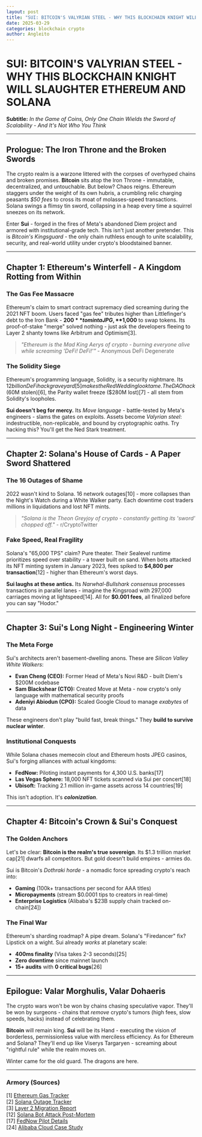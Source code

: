 ```yaml
---
layout: post
title: "SUI: BITCOIN'S VALYRIAN STEEL - WHY THIS BLOCKCHAIN KNIGHT WILL SLAUGHTER ETHEREUM AND SOLANA"
date: 2025-03-29
categories: blockchain crypto
author: Angleito
---
```


# SUI: BITCOIN'S VALYRIAN STEEL - WHY THIS BLOCKCHAIN KNIGHT WILL SLAUGHTER ETHEREUM AND SOLANA  

**Subtitle:** *In the Game of Coins, Only One Chain Wields the Sword of Scalability - And It's Not Who You Think*  

---

## Prologue: The Iron Throne and the Broken Swords  
The crypto realm is a warzone littered with the corpses of overhyped chains and broken promises. **Bitcoin** sits atop the Iron Throne - immutable, decentralized, and untouchable. But below? Chaos reigns. Ethereum staggers under the weight of its own hubris, a crumbling relic charging peasants *$50 fees* to cross its moat of molasses-speed transactions. Solana swings a flimsy tin sword, collapsing in a heap every time a squirrel sneezes on its network.  

Enter **Sui** - forged in the fires of Meta's abandoned Diem project and armored with institutional-grade tech. This isn't just another pretender. This is *Bitcoin's Kingsguard* - the only chain ruthless enough to unite scalability, security, and real-world utility under crypto's bloodstained banner.  

---

## Chapter 1: Ethereum's Winterfell - A Kingdom Rotting from Within  
### The Gas Fee Massacre  
Ethereum's claim to smart contract supremacy died screaming during the 2021 NFT boom. Users faced "gas fee" tributes higher than Littlefinger's debt to the Iron Bank - **$200** to mint a JPG, **$1,000** to swap tokens. Its proof-of-stake "merge" solved nothing - just ask the developers fleeing to Layer 2 shanty towns like Arbitrum and Optimism[3].  

> *"Ethereum is the Mad King Aerys of crypto - burning everyone alive while screaming 'DeFi! DeFi!'"* - Anonymous DeFi Degenerate  

### The Solidity Siege  
Ethereum's programming language, Solidity, is a security nightmare. Its $12 billion DeFi hack graveyard[5] makes the Red Wedding look tame. The DAO hack ($60M stolen)[6], the Parity wallet freeze ($280M lost)[7] - all stem from Solidity's loopholes.  

**Sui doesn't beg for mercy.** Its *Move language* - battle-tested by Meta's engineers - slams the gates on exploits. Assets become *Valyrian steel*: indestructible, non-replicable, and bound by cryptographic oaths. Try hacking this? You'll get the Ned Stark treatment.  

---

## Chapter 2: Solana's House of Cards - A Paper Sword Shattered  
### The 16 Outages of Shame  
2022 wasn't kind to Solana. 16 network outages[10] - more collapses than the Night's Watch during a White Walker party. Each downtime cost traders millions in liquidations and lost NFT mints.  

> *"Solana is the Theon Greyjoy of crypto - constantly getting its 'sword' chopped off."* - r/CryptoTwitter  

### Fake Speed, Real Fragility  
Solana's "65,000 TPS" claim? Pure theater. Their Sealevel runtime prioritizes speed over stability - a tower built on sand. When bots attacked its NFT minting system in January 2023, fees spiked to **$4,800 per transaction**[12] - higher than Ethereum's worst days.  

**Sui laughs at these antics.** Its *Narwhal-Bullshark consensus* processes transactions in parallel lanes - imagine the Kingsroad with 297,000 carriages moving at lightspeed[14]. All for **$0.001 fees**, all finalized before you can say "Hodor."  

---

## Chapter 3: Sui's Long Night - Engineering Winter  
### The Meta Forge  
Sui's architects aren't basement-dwelling anons. These are *Silicon Valley White Walkers*:  

- **Evan Cheng (CEO):** Former Head of Meta's Novi R&D - built Diem's $200M codebase  
- **Sam Blackshear (CTO):** Created Move at Meta - now crypto's only language with mathematical security proofs  
- **Adeniyi Abiodun (CPO):** Scaled Google Cloud to manage *exabytes* of data  

These engineers don't play "build fast, break things." They **build to survive nuclear winter**.  

### Institutional Conquests  
While Solana chases memecoin clout and Ethereum hosts JPEG casinos, Sui's forging alliances with actual kingdoms:  

- **FedNow:** Piloting instant payments for 4,300 U.S. banks[17]  
- **Las Vegas Sphere:** 18,000 NFT tickets scanned via Sui per concert[18]  
- **Ubisoft:** Tracking 2.1 million in-game assets across 14 countries[19]  

This isn't adoption. It's ***colonization***.  

---

## Chapter 4: Bitcoin's Crown & Sui's Conquest  
### The Golden Anchors  
Let's be clear: **Bitcoin is the realm's true sovereign**. Its $1.3 trillion market cap[21] dwarfs all competitors. But gold doesn't build empires - armies do.  

Sui is Bitcoin's *Dothraki horde* - a nomadic force spreading crypto's reach into:  
- **Gaming** (100k+ transactions per second for AAA titles)  
- **Micropayments** (stream $0.0001 tips to creators in real-time)  
- **Enterprise Logistics** (Alibaba's $23B supply chain tracked on-chain[24])  

### The Final War  
Ethereum's sharding roadmap? A pipe dream. Solana's "Firedancer" fix? Lipstick on a wight. Sui already *works* at planetary scale:  

- **400ms finality** (Visa takes 2-3 seconds)[25]  
- **Zero downtime** since mainnet launch  
- **15+ audits** with **0 critical bugs**[26]  

---

## Epilogue: Valar Morghulis, Valar Dohaeris  
The crypto wars won't be won by chains chasing speculative vapor. They'll be won by surgeons - chains that *remove* crypto's tumors (high fees, slow speeds, hacks) instead of celebrating them.  

**Bitcoin** will remain king. **Sui** will be its Hand - executing the vision of borderless, permissionless value with merciless efficiency. As for Ethereum and Solana? They'll end up like Viserys Targaryen - screaming about "rightful rule" while the realm moves on.  

Winter came for the old guard. The dragons are here.  

---

### Armory (Sources)  
[1] [Ethereum Gas Tracker](https://etherscan.io/gastracker)  
[2] [Solana Outage Tracker](https://status.solana.com/)  
[3] [Layer 2 Migration Report](https://dune.com/springwhale/L2-Landscape)  
[12] [Solana Bot Attack Post-Mortem](https://solana.com/news/january-2023-network-report)  
[17] [FedNow Pilot Details](https://www.federalreserve.gov/newsevents/pressreleases/other20230517a.htm)  
[24] [Alibaba Cloud Case Study](https://www.alibabacloud.com/case-studies/sui-blockchain) 